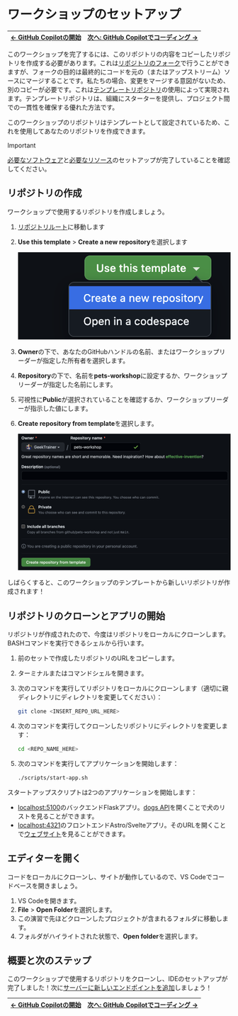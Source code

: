 # ワークショップのセットアップ

| [← GitHub Copilotの開始][walkthrough-previous] | [次へ: GitHub Copilotでコーディング →][walkthrough-next] |
|:-----------------------------------|------------------------------------------:|

このワークショップを完了するには、このリポジトリの内容をコピーしたリポジトリを作成する必要があります。これは[リポジトリのフォーク][fork-repo]で行うことができますが、フォークの目的は最終的にコードを元の（またはアップストリーム）ソースにマージすることです。私たちの場合、変更をマージする意図がないため、別のコピーが必要です。これは[テンプレートリポジトリ][template-repo]の使用によって実現されます。テンプレートリポジトリは、組織にスターターを提供し、プロジェクト間での一貫性を確保する優れた方法です。

このワークショップのリポジトリはテンプレートとして設定されているため、これを使用してあなたのリポジトリを作成できます。

> [!IMPORTANT]
> [必要なソフトウェア][required-software]と[必要なリソース][required-resources]のセットアップが完了していることを確認してください。

## リポジトリの作成

ワークショップで使用するリポジトリを作成しましょう。

1. [リポジトリルート](/)に移動します
2. **Use this template** > **Create a new repository**を選択します

    ![Use this templateドロップダウンのスクリーンショット](images/0-setup-template.png)

3. **Owner**の下で、あなたのGitHubハンドルの名前、またはワークショップリーダーが指定した所有者を選択します。
4. **Repository**の下で、名前を**pets-workshop**に設定するか、ワークショップリーダーが指定した名前にします。
5. 可視性に**Public**が選択されていることを確認するか、ワークショップリーダーが指示した値にします。
6. **Create repository from template**を選択します。

    ![設定されたテンプレート作成ダイアログのスクリーンショット](images/0-setup-configure.png)

しばらくすると、このワークショップのテンプレートから新しいリポジトリが作成されます！

## リポジトリのクローンとアプリの開始

リポジトリが作成されたので、今度はリポジトリをローカルにクローンします。BASHコマンドを実行できるシェルから行います。

1. 前のセットで作成したリポジトリのURLをコピーします。
2. ターミナルまたはコマンドシェルを開きます。
3. 次のコマンドを実行してリポジトリをローカルにクローンします（適切に親ディレクトリにディレクトリを変更してください）：

    ```sh
    git clone <INSERT_REPO_URL_HERE>
    ```

4. 次のコマンドを実行してクローンしたリポジトリにディレクトリを変更します：

    ```sh
    cd <REPO_NAME_HERE>
    ```

5. 次のコマンドを実行してアプリケーションを開始します：

    ```sh
    ./scripts/start-app.sh
    ```

スタートアップスクリプトは2つのアプリケーションを開始します：

- [localhost:5100][flask-url]のバックエンドFlaskアプリ。[dogs API][dogs-api]を開くことで犬のリストを見ることができます。
- [localhost:4321][astro-url]のフロントエンドAstro/Svelteアプリ。そのURLを開くことで[ウェブサイト][website-url]を見ることができます。

## エディターを開く

コードをローカルにクローンし、サイトが動作しているので、VS Codeでコードベースを開きましょう。

1. VS Codeを開きます。
2. **File** > **Open Folder**を選択します。
3. この演習で先ほどクローンしたプロジェクトが含まれるフォルダに移動します。
4. フォルダがハイライトされた状態で、**Open folder**を選択します。

## 概要と次のステップ

このワークショップで使用するリポジトリをクローンし、IDEのセットアップが完了しました！次に[サーバーに新しいエンドポイントを追加][walkthrough-next]しましょう！


| [← GitHub Copilotの開始][walkthrough-previous] | [次へ: GitHub Copilotでコーディング →][walkthrough-next] |
|:-----------------------------------|------------------------------------------:|

[astro-url]: http://localhost:4321
[dogs-api]: http://localhost:5100/api/dogs
[flask-url]: http://localhost:5100
[fork-repo]: https://docs.github.com/en/get-started/quickstart/fork-a-repo
[required-resources]: ./README.md#required-resources
[required-software]: ./README.md#required-local-installation
[template-repo]: https://docs.github.com/en/repositories/creating-and-managing-repositories/creating-a-template-repository
[walkthrough-previous]: README.md
[walkthrough-next]: ./1-add-endpoint.md
[website-url]: http://localhost:4321
